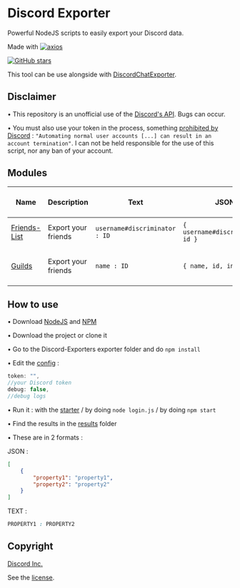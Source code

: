 # Discord Exporter

Powerful NodeJS scripts to easily export your Discord data.

Made with [![axios](https://img.shields.io/github/package-json/dependency-version/LockBlock-dev/discord-friends-list-exporter/axios)](https://www.npmjs.com/package/axios)

[![GitHub stars](https://img.shields.io/github/stars/LockBlock-dev/discord-friends-list-exporter.svg)](https://github.com/LockBlock-dev/discord-friends-list-exporter/stargazers)

This tool can be use alongside with [DiscordChatExporter](https://github.com/Tyrrrz/DiscordChatExporter).


## Disclaimer

• This repository is an unofficial use of the [Discord's API](https://discord.com/developers/docs/intro). Bugs can occur.

• You must also use your token in the process, something [prohibited by Discord](https://discord.com/developers/docs/topics/oauth2#bot-vs-user-accounts) : `"Automating normal user accounts [...] can result in an account termination"`. I can not be held responsible for the use of this script, nor any ban of your account.


## Modules

| Name | Description | Text | JSON  | Ban risk level |  Reason |
| --- | --- | --- | --- | --- | --- |
| [Friends-List](./modules/Friends-List.js) | Export your friends | <code>username#discriminator : ID<code> | <code>{ username#discriminator, id }<code> | <span style="color:green">Low</span> | Only 1 request is made
| [Guilds](./modules/Guilds.js) | Export your friends | <code>name : ID<code> | <code>{ name, id, invite }<code> | <span style="color:orange">Medium</span> | A lot of requests are made


## How to use

• Download [NodeJS](https://nodejs.org) and [NPM](https://www.npmjs.com/get-npm)

• Download the project or clone it

• Go to the Discord-Exporters exporter folder and do `npm install`

• Edit the [config](./config.json) :
```js
token: "",
//your Discord token
debug: false,
//debug logs
```

• Run it : with the [starter](./start.bat) / by doing `node login.js` / by doing `npm start`

• Find the results in the [results](./results) folder

• These are in 2 formats :

JSON :
```json
[
    {
        "property1": "property1",
        "property2": "property2"
    }
]
```
TEXT :
```css
PROPERTY1 : PROPERTY2
```


## Copyright

[Discord Inc.](https://discord.com)

See the [license](/LICENSE).
